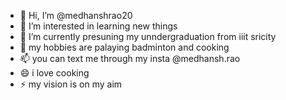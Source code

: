 - 👋 Hi, I’m @medhanshrao20
- 👀 I’m interested in learning new things 
- 🌱 I’m currently presuning my unndergraduation from iiit sricity 
- 💞️ my hobbies are palaying badminton and cooking
- 📫 you can text me through my insta @medhansh.rao
- 😄 i love cooking 
- ⚡ my vision is on my aim

<!---
medhanshrao20/medhanshrao20 is a ✨ special ✨ repository because its `README.md` (this file) appears on your GitHub profile.
You can click the Preview link to take a look at your changes.
--->
